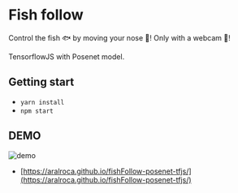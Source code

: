 # Fish follow

Control the fish 🐟 by moving your nose 👃!  Only with a webcam 🎥!

TensorflowJS with Posenet model.

## Getting start

* `yarn install`
* `npm start`

## DEMO

![demo](https://github.com/aralroca/fishFollow-posenet-tfjs/blob/master/public/demo.gif)


* [https://aralroca.github.io/fishFollow-posenet-tfjs/](https://aralroca.github.io/fishFollow-posenet-tfjs/)
